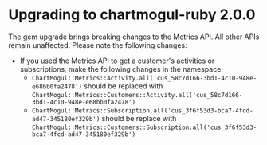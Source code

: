# Upgrading to chartmogul-ruby 2.0.0

The gem upgrade brings breaking changes to the Metrics API. All other APIs remain unaffected. Please note the following changes:

* If you used the Metrics API to get a customer's activities or subscriptions, make the following changes in the namespace
  - `ChartMogul::Metrics::Activity.all('cus_58c7d166-3bd1-4c10-948e-e68bb0fa2478')` should be replaced with `ChartMogul::Metrics::Customers::Activity.all('cus_58c7d166-3bd1-4c10-948e-e68bb0fa2478')`
  - `ChartMogul::Metrics::Subscription.all('cus_3f6f53d3-bca7-4fcd-ad47-345180ef329b')` should be replace with `ChartMogul::Metrics::Customers::Subscription.all('cus_3f6f53d3-bca7-4fcd-ad47-345180ef329b')`


